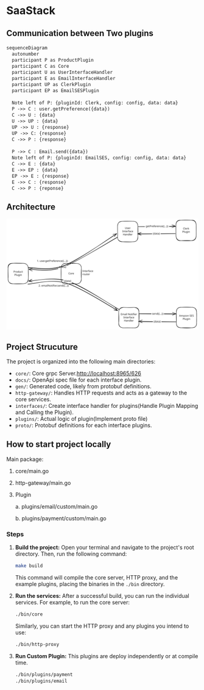 # SaaStack

## Communication between Two plugins

```mermaid
sequenceDiagram
  autonumber
  participant P as ProductPlugin
  participant C as Core
  participant U as UserInterfaceHandler
  participant E as EmailInterfaceHandler
  participant UP as ClerkPlugin
  participant EP as EmailSESPlugin

  Note left of P: {pluginId: Clerk, config: config, data: data}
  P ->> C : user.getPreference({data})
  C ->> U : {data}
  U ->> UP : {data}
  UP ->> U : {response}
  UP ->> C: {response}
  C ->> P : {response}

  P ->> C : Email.send({data})
  Note left of P: {pluginId: EmailSES, config: config, data: data}
  C ->> E : {data}
  E ->> EP : {data}
  EP ->> E : {response}
  E ->> C : {response}
  C ->> P : {reponse}

```

## Architecture

![SaaStack Architecture](./docs/public/architechture.svg)

## Project Strucuture

The project is organized into the following main directories:

- `core/`: Core grpc Server.<http://localhost:8965/626>
- `docs/`: OpenApi spec file for each interface plugin.
- `gen/`: Generated code, likely from protobuf definitions.
- `http-gateway/`: Handles HTTP requests and acts as a gateway to the core services.
- `interfaces/`: Create interface handler for plugins(Handle Plugin Mapping and Calling the Plugin).
- `plugins/`: Actual logic of plugin(Implement proto file)
- `proto/`: Protobuf definitions for each interface plugins.

## How to start project locally

Main package:

1. core/main.go
2. http-gateway/main.go
3. Plugin

   a. plugins/email/custom/main.go

   b. plugins/payment/custom/main.go

### Steps

1. **Build the project:**
   Open your terminal and navigate to the project's root directory. Then, run the following command:

   ```bash
   make build
   ```

   This command will compile the core server, HTTP proxy, and the example plugins, placing the binaries in the `./bin` directory.

2. **Run the services:**
   After a successful build, you can run the individual services. For example, to run the core server:

   ```bash
   ./bin/core
   ```

   Similarly, you can start the HTTP proxy and any plugins you intend to use:

   ```bash
   ./bin/http-proxy
   ```

3. **Run Custom Plugin:**
   This plugins are deploy independently or at compile time.

   ```bash
   ./bin/plugins/payment
   ./bin/plugins/email
   ```

